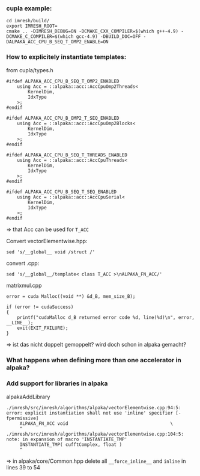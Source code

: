 ### cupla example:

    cd imresh/build/
    export IMRESH_ROOT=
    cmake .. -DIMRESH_DEBUG=ON -DCMAKE_CXX_COMPILER=$(which g++-4.9) -DCMAKE_C_COMPILER=$(which gcc-4.9) -DBUILD_DOC=OFF -DALPAKA_ACC_CPU_B_SEQ_T_OMP2_ENABLE=ON

### How to explicitely instantiate templates:

from cupla/types.h

    #ifdef ALPAKA_ACC_CPU_B_SEQ_T_OMP2_ENABLED
        using Acc = ::alpaka::acc::AccCpuOmp2Threads<
            KernelDim,
            IdxType
        >;
    #endif

    #ifdef ALPAKA_ACC_CPU_B_OMP2_T_SEQ_ENABLED
        using Acc = ::alpaka::acc::AccCpuOmp2Blocks<
            KernelDim,
            IdxType
        >;
    #endif

    #ifdef ALPAKA_ACC_CPU_B_SEQ_T_THREADS_ENABLED
        using Acc = ::alpaka::acc::AccCpuThreads<
            KernelDim,
            IdxType
        >;
    #endif

    #ifdef ALPAKA_ACC_CPU_B_SEQ_T_SEQ_ENABLED
        using Acc = ::alpaka::acc::AccCpuSerial<
            KernelDim,
            IdxType
        >;
    #endif

  => that Acc can be used for `T_ACC`

Convert vectorElementwise.hpp:

    sed 's/__global__ void /struct /'

convert .cpp:

    sed 's/__global__/template< class T_ACC >\nALPAKA_FN_ACC/'

matrixmul.cpp

    error = cuda Malloc((void **) &d_B, mem_size_B);

    if (error != cudaSuccess)
    {
        printf("cudaMalloc d_B returned error code %d, line(%d)\n", error, __LINE__);
        exit(EXIT_FAILURE);
    }

  => ist das nicht doppelt gemoppelt? wird doch schon in alpaka gemacht?

### What happens when defining more than one accelerator in alpaka?

### Add support for libraries in alpaka

alpakaAddLibrary


    ./imresh/src/imresh/algorithms/alpaka/vectorElementwise.cpp:94:5: error: explicit instantiation shall not use 'inline' specifier [-fpermissive]
         ALPAKA_FN_ACC void                                      \
         ^
    ./imresh/src/imresh/algorithms/alpaka/vectorElementwise.cpp:104:5: note: in expansion of macro 'INSTANTIATE_TMP'
         INSTANTIATE_TMP( cufftComplex, float )
         ^

  => in alpaka/core/Common.hpp delete all `__force_inline__` and `inline` in lines 39 to 54
